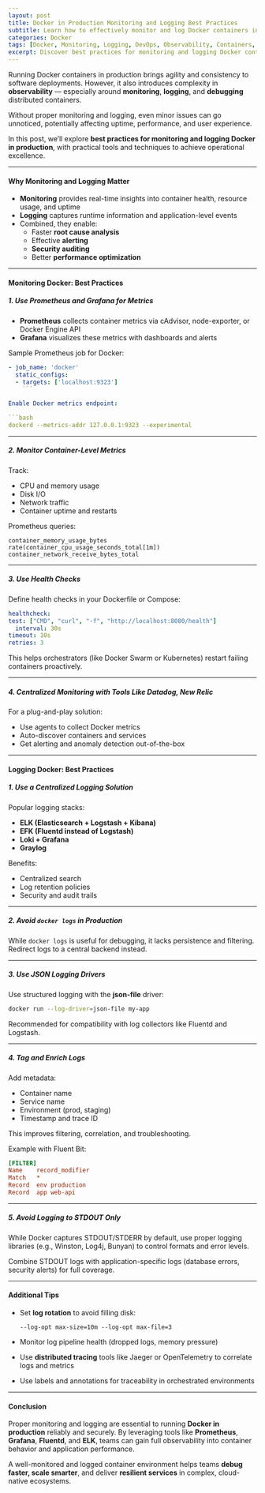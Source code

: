 ```yaml
---
layout: post
title: Docker in Production Monitoring and Logging Best Practices
subtitle: Learn how to effectively monitor and log Docker containers in production environments for observability and reliability
categories: Docker
tags: [Docker, Monitoring, Logging, DevOps, Observability, Containers, Production Systems]
excerpt: Discover best practices for monitoring and logging Docker containers in production. Learn how to use tools like Prometheus, Grafana, Fluentd, and ELK to achieve real-time observability and reliability.
---
```

Running Docker containers in production brings agility and consistency to software deployments. However, it also introduces complexity in **observability** — especially around **monitoring**, **logging**, and **debugging** distributed containers.

Without proper monitoring and logging, even minor issues can go unnoticed, potentially affecting uptime, performance, and user experience.

In this post, we’ll explore **best practices for monitoring and logging Docker in production**, with practical tools and techniques to achieve operational excellence.

---

#### Why Monitoring and Logging Matter

- **Monitoring** provides real-time insights into container health, resource usage, and uptime
- **Logging** captures runtime information and application-level events
- Combined, they enable:
  - Faster **root cause analysis**
  - Effective **alerting**
  - **Security auditing**
  - Better **performance optimization**

---

#### Monitoring Docker: Best Practices

##### 1. **Use Prometheus and Grafana for Metrics**

- **Prometheus** collects container metrics via cAdvisor, node-exporter, or Docker Engine API
- **Grafana** visualizes these metrics with dashboards and alerts

Sample Prometheus job for Docker:

```yaml
- job_name: 'docker'
  static_configs:
  - targets: ['localhost:9323']
    ```

Enable Docker metrics endpoint:

```bash
dockerd --metrics-addr 127.0.0.1:9323 --experimental
```

---

##### 2. **Monitor Container-Level Metrics**

Track:
- CPU and memory usage
- Disk I/O
- Network traffic
- Container uptime and restarts

Prometheus queries:
```promql
container_memory_usage_bytes
rate(container_cpu_usage_seconds_total[1m])
container_network_receive_bytes_total
```

---

##### 3. **Use Health Checks**

Define health checks in your Dockerfile or Compose:

```yaml
healthcheck:
test: ["CMD", "curl", "-f", "http://localhost:8080/health"]
  interval: 30s
timeout: 10s
retries: 3
```

This helps orchestrators (like Docker Swarm or Kubernetes) restart failing containers proactively.

---

##### 4. **Centralized Monitoring with Tools Like Datadog, New Relic**

For a plug-and-play solution:
- Use agents to collect Docker metrics
- Auto-discover containers and services
- Get alerting and anomaly detection out-of-the-box

---

#### Logging Docker: Best Practices

##### 1. **Use a Centralized Logging Solution**

Popular logging stacks:
- **ELK (Elasticsearch + Logstash + Kibana)**
- **EFK (Fluentd instead of Logstash)**
- **Loki + Grafana**
- **Graylog**

Benefits:
- Centralized search
- Log retention policies
- Security and audit trails

---

##### 2. **Avoid `docker logs` in Production**

While `docker logs` is useful for debugging, it lacks persistence and filtering. Redirect logs to a central backend instead.

---

##### 3. **Use JSON Logging Drivers**

Use structured logging with the **json-file** driver:

```bash
docker run --log-driver=json-file my-app
```

Recommended for compatibility with log collectors like Fluentd and Logstash.

---

##### 4. **Tag and Enrich Logs**

Add metadata:
- Container name
- Service name
- Environment (prod, staging)
- Timestamp and trace ID

This improves filtering, correlation, and troubleshooting.

Example with Fluent Bit:

```ini
[FILTER]
Name    record_modifier
Match   *
Record  env production
Record  app web-api
```

---

##### 5. **Avoid Logging to STDOUT Only**

While Docker captures STDOUT/STDERR by default, use proper logging libraries (e.g., Winston, Log4j, Bunyan) to control formats and error levels.

Combine STDOUT logs with application-specific logs (database errors, security alerts) for full coverage.

---

#### Additional Tips

- Set **log rotation** to avoid filling disk:
  ```
  --log-opt max-size=10m --log-opt max-file=3
  ```

- Monitor log pipeline health (dropped logs, memory pressure)
- Use **distributed tracing** tools like Jaeger or OpenTelemetry to correlate logs and metrics
- Use labels and annotations for traceability in orchestrated environments

---

#### Conclusion

Proper monitoring and logging are essential to running **Docker in production** reliably and securely. By leveraging tools like **Prometheus**, **Grafana**, **Fluentd**, and **ELK**, teams can gain full observability into container behavior and application performance.

A well-monitored and logged container environment helps teams **debug faster, scale smarter**, and deliver **resilient services** in complex, cloud-native ecosystems.
